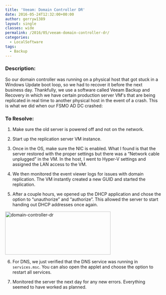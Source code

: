 ```yaml
---
title: 'Veeam: Domain Controller DR'
date: 2016-05-24T12:32:00+00:00
author: gerryw1389
layout: single
classes: wide
permalink: /2016/05/veeam-domain-controller-dr/
categories:
  - LocalSoftware
tags:
  - Backup
---
```

<!--more-->

### Description:

So our domain controller was running on a physical host that got stuck in a Windows Update boot loop, so we had to recover it before the next business day. Thankfully, we use a software called Veeam Backup and Recovery in which we have certain production server VM's that are being replicated in real time to another physical host in the event of a crash. This is what we did when our FSMO AD DC crashed:

### To Resolve:

1. Make sure the old server is powered off and not on the network.

2. Start up the replication server VM instance.

3. Once in the OS, make sure the NIC is enabled. What I found is that the server restored with the proper settings but there was a &#8220;Network cable unplugged&#8221; in the VM. In the host, I went to Hyper-V settings and assigned the LAN access to the VM.

4. We then monitored the event viewer logs for issues with domain replication. The VM instantly created a new GUID and started the replication.

5. After a couple hours, we opened up the DHCP application and chose the option to &#8220;unauthorize&#8221; and &#8220;authorize&#8221;. This allowed the server to start handing out DHCP addresses once again.

  <img class="alignnone size-full wp-image-646" src="https://automationadmin.com/assets/images/uploads/2016/09/domain-controller-dr.png" alt="domain-controller-dr" width="340" height="139" srcset="https://automationadmin.com/assets/images/uploads/2016/09/domain-controller-dr.png 340w, https://automationadmin.com/assets/images/uploads/2016/09/domain-controller-dr-300x123.png 300w" sizes="(max-width: 340px) 100vw, 340px" />

6. For DNS, we just verified that the DNS service was running in `services.msc`. You can also open the applet and choose the option to restart all services.

7. Monitored the server the next day for any new errors. Everything seemed to have worked as planned.